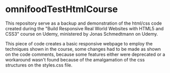 # omnifoodTestHtmlCourse
 
This repository serve as a backup and demonstration of the html/css code created during the "Build Responsive Real World Websites with HTML5 and CSS3" course on Udemy, ministered by Jonas Schmedtmann on Udemy.

This piece of code creates a basic responsive webpage to employ the techniques shown in the course, some changes had to be made as shown on the code comments, because some features either were deprecated or a workaround wasn't found because of the amalgamation of the css structures on the styles.css file.
